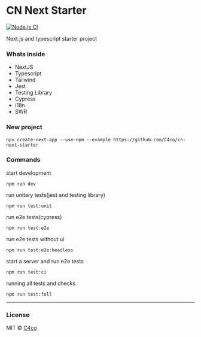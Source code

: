 # CN Next Starter

[![Node.js CI](https://github.com/C4co/cn-next-starter/actions/workflows/node.js.yml/badge.svg)](https://github.com/C4co/cn-next-starter/actions/workflows/node.js.yml)

Next.js and typescript starter project

### Whats inside

- NextJS
- Typescript
- Tailwind
- Jest
- Testing Library
- Cypress
- i18n
- SWR

### New project

```
npx create-next-app --use-npm --example https://github.com/C4co/cn-next-starter
```

### Commands

start development

```
npm run dev
```

run unitary tests(jest and testing library)

```
npm run test:unit
```

run e2e tests(cypress)

```
npm run test:e2e
```

run e2e tests without ui

```
npm run test:e2e:headless
```

start a server and run e2e tests

```
npm run test:ci
```

running all tests and checks

```
npm run test:full
```

---

### License

MIT © [C4co](https://github.com/C4co)
